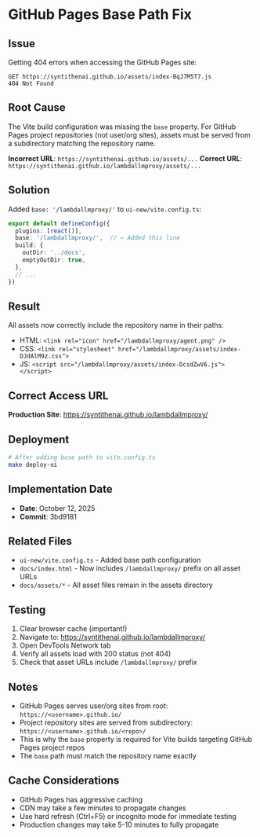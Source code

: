 # GitHub Pages Base Path Fix

## Issue

Getting 404 errors when accessing the GitHub Pages site:
```
GET https://syntithenai.github.io/assets/index-BqJ7M5T7.js
404 Not Found
```

## Root Cause

The Vite build configuration was missing the `base` property. For GitHub Pages project repositories (not user/org sites), assets must be served from a subdirectory matching the repository name.

**Incorrect URL**: `https://syntithenai.github.io/assets/...`
**Correct URL**: `https://syntithenai.github.io/lambdallmproxy/assets/...`

## Solution

Added `base: '/lambdallmproxy/'` to `ui-new/vite.config.ts`:

```typescript
export default defineConfig({
  plugins: [react()],
  base: '/lambdallmproxy/',  // ← Added this line
  build: {
    outDir: '../docs',
    emptyOutDir: true,
  },
  // ...
})
```

## Result

All assets now correctly include the repository name in their paths:
- HTML: `<link rel="icon" href="/lambdallmproxy/agent.png" />`
- CSS: `<link rel="stylesheet" href="/lambdallmproxy/assets/index-DJdAlM9z.css">`
- JS: `<script src="/lambdallmproxy/assets/index-DcsdZwV6.js"></script>`

## Correct Access URL

**Production Site**: https://syntithenai.github.io/lambdallmproxy/

## Deployment

```bash
# After adding base path to vite.config.ts
make deploy-ui
```

## Implementation Date

- **Date**: October 12, 2025
- **Commit**: 3bd9181

## Related Files

- `ui-new/vite.config.ts` - Added base path configuration
- `docs/index.html` - Now includes `/lambdallmproxy/` prefix on all asset URLs
- `docs/assets/*` - All asset files remain in the assets directory

## Testing

1. Clear browser cache (important!)
2. Navigate to: https://syntithenai.github.io/lambdallmproxy/
3. Open DevTools Network tab
4. Verify all assets load with 200 status (not 404)
5. Check that asset URLs include `/lambdallmproxy/` prefix

## Notes

- GitHub Pages serves user/org sites from root: `https://<username>.github.io/`
- Project repository sites are served from subdirectory: `https://<username>.github.io/<repo>/`
- This is why the `base` property is required for Vite builds targeting GitHub Pages project repos
- The `base` path must match the repository name exactly

## Cache Considerations

- GitHub Pages has aggressive caching
- CDN may take a few minutes to propagate changes
- Use hard refresh (Ctrl+F5) or incognito mode for immediate testing
- Production changes may take 5-10 minutes to fully propagate

